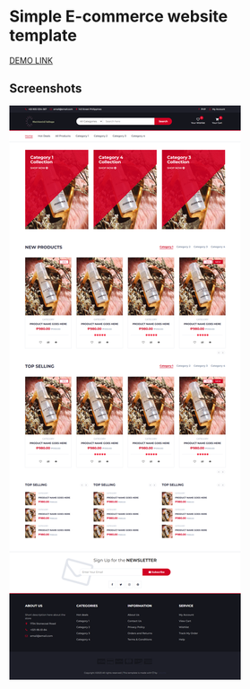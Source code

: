 # Simple E-commerce website template

[DEMO LINK](https://vjbautista8.github.io/simple-e-commerce-website-template/)

## Screenshots

![Screenshot](preview.png)

